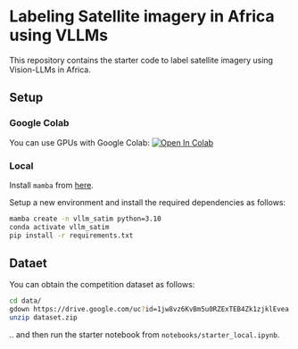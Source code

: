 # Labeling Satellite imagery in Africa using VLLMs

This repository contains the starter code to label satellite imagery using Vision-LLMs in Africa.

## Setup

### Google Colab

You can use GPUs with Google Colab: [![Open In Colab](https://colab.research.google.com/assets/colab-badge.svg)](https://colab.research.google.com/github/akramz/vllm-satim-labeling/blob/main/notebooks/starter_colab.ipynb)

### Local

Install `mamba` from [here](https://github.com/conda-forge/miniforge).

Setup a new environment and install the required dependencies as follows:

```bash
mamba create -n vllm_satim python=3.10
conda activate vllm_satim
pip install -r requirements.txt
```

## Dataet

You can obtain the competition dataset as follows:

```bash
cd data/
gdown https://drive.google.com/uc?id=1jw8vz6KvBm5u0RZExTEB4Zk1zjklEvea
unzip dataset.zip
```

.. and then run the starter notebook from `notebooks/starter_local.ipynb`.